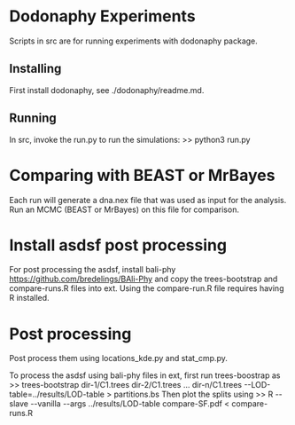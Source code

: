 # Dodonaphy Experiments

Scripts in src are for running experiments with dodonaphy package.

## Installing

First install dodonaphy, see ./dodonaphy/readme.md.

## Running

In src, invoke the run.py to run the simulations:
    >> python3 run.py

# Comparing with BEAST or MrBayes
Each run will generate a dna.nex file that was used as input for the analysis.
Run an MCMC (BEAST or MrBayes) on this file for comparison.

# Install asdsf post processing

For post processing the asdsf, install bali-phy https://github.com/bredelings/BAli-Phy
and copy the trees-bootstrap and compare-runs.R files into ext. Using the compare-run.R
file requires having R installed.

# Post processing

Post process them using locations_kde.py and stat_cmp.py.

To process the asdsf using bali-phy files in ext, first run trees-boostrap as
    >> trees-bootstrap dir-1/C1.trees dir-2/C1.trees ... dir-n/C1.trees --LOD-table=../results/LOD-table > partitions.bs 
Then plot the splits using
    >> R --slave --vanilla --args ../results/LOD-table compare-SF.pdf < compare-runs.R
